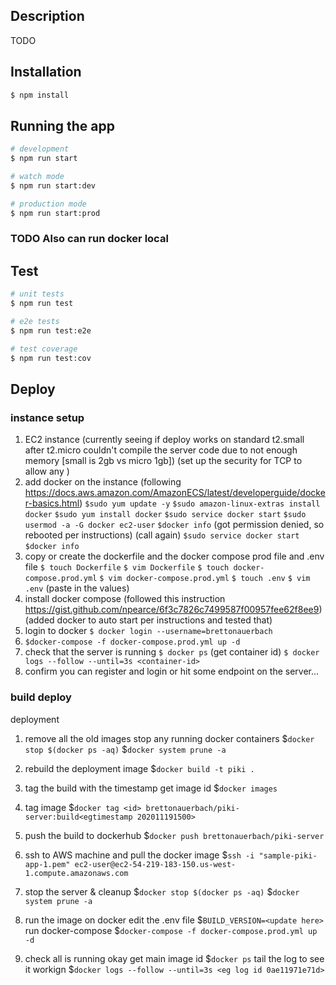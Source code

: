 ## Description

TODO

## Installation

```bash
$ npm install
```

## Running the app

```bash
# development
$ npm run start

# watch mode
$ npm run start:dev

# production mode
$ npm run start:prod
```

### TODO Also can run docker local

## Test

```bash
# unit tests
$ npm run test

# e2e tests
$ npm run test:e2e

# test coverage
$ npm run test:cov
```

## Deploy

### instance setup

1. EC2 instance (currently seeing if deploy works on standard t2.small after t2.micro couldn't compile the server code due to not enough memory [small is 2gb vs micro 1gb])
   (set up the security for TCP to allow any )
2. add docker on the instance
   (following https://docs.aws.amazon.com/AmazonECS/latest/developerguide/docker-basics.html)
   `$sudo yum update -y`
   `$sudo amazon-linux-extras install docker`
   `$sudo yum install docker`
   `$sudo service docker start`
   `$sudo usermod -a -G docker ec2-user`
   `$docker info`
   (got permission denied, so rebooted per instructions)
   (call again)
   `$sudo service docker start`
   `$docker info`
3. copy or create the dockerfile and the docker compose prod file and .env file
   `$ touch Dockerfile`
   `$ vim Dockerfile`
   `$ touch docker-compose.prod.yml`
   `$ vim docker-compose.prod.yml`
   `$ touch .env`
   `$ vim .env`
   (paste in the values)
4. install docker compose
   (followed this instruction https://gist.github.com/npearce/6f3c7826c7499587f00957fee62f8ee9)
   (added docker to auto start per instructions and tested that)
5. login to docker
   `$ docker login --username=brettonauerbach`
6. `$docker-compose -f docker-compose.prod.yml up -d`
7. check that the server is running
   `$ docker ps`
   (get container id)
   `$ docker logs --follow --until=3s <container-id>`
8. confirm you can register and login or hit some endpoint on the server...

### build deploy

deployment

1. remove all the old images
   stop any running docker containers
   \$`docker stop $(docker ps -aq)`
   \$`docker system prune -a`

2. rebuild the deployment image
   \$`docker build -t piki .`

3. tag the build with the timestamp
   get image id
   \$`docker images`

4. tag image
   \$`docker tag <id> brettonauerbach/piki-server:build<egtimestamp 202011191500>`

5. push the build to dockerhub
   \$`docker push brettonauerbach/piki-server`

6. ssh to AWS machine and pull the docker image
   \$`ssh -i "sample-piki-app-1.pem" ec2-user@ec2-54-219-183-150.us-west-1.compute.amazonaws.com`

7. stop the server & cleanup
   \$`docker stop $(docker ps -aq)`
   \$`docker system prune -a`

8. run the image on docker
   edit the .env file
   \$`BUILD_VERSION=<update here>`
   run docker-compose
   \$`docker-compose -f docker-compose.prod.yml up -d`

9. check all is running okay
   get main image id
   \$`docker ps`
   tail the log to see it workign
   \$`docker logs --follow --until=3s <eg log id 0ae11971e71d>`
